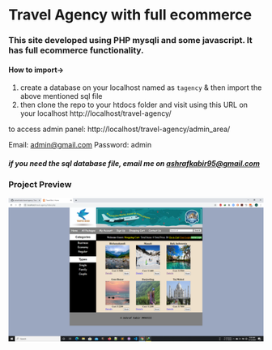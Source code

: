 # Travel Agency with full ecommerce

### This site developed using PHP mysqli and some javascript. It has full ecommerce functionality.

#### How to import->
  1. create a database on your localhost named as `tagency` & then import the above mentioned sql file
  2. then clone the repo to your htdocs folder and visit using this URL on your localhost http://localhost/travel-agency/


to access admin panel:
http://localhost/travel-agency/admin_area/


Email: admin@gmail.com
Password: admin


##### if you need the sql database file, email me on <ashrafkabir95@gmail.com>

### Project Preview
![preview of travel agency](https://github.com/ashraf-kabir/travel-agency/blob/master/travel-agency-preview.PNG)
